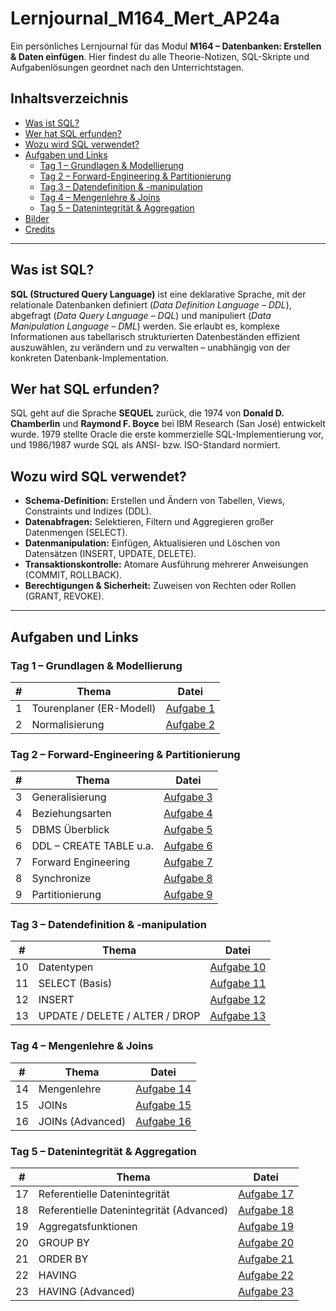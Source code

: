 # Lernjournal_M164_Mert_AP24a

Ein persönliches Lernjournal für das Modul **M164 – Datenbanken: Erstellen & Daten einfügen**. Hier findest du alle Theorie-Notizen, SQL-Skripte und Aufgabenlösungen geordnet nach den Unterrichtstagen.

## Inhaltsverzeichnis
- [Was ist SQL?](#was-ist-sql)
- [Wer hat SQL erfunden?](#wer-hat-sql-erfunden)
- [Wozu wird SQL verwendet?](#wozu-wird-sql-verwendet)
- [Aufgaben und Links](#aufgaben-und-links)
  - [Tag 1 – Grundlagen & Modellierung](#tag-1--grundlagen--modellierung)
  - [Tag 2 – Forward-Engineering & Partitionierung](#tag-2--forward-engineering--partitionierung)
  - [Tag 3 – Datendefinition & -manipulation](#tag-3--datendefinition--manipulation)
  - [Tag 4 – Mengenlehre & Joins](#tag-4--mengenlehre--joins)
  - [Tag 5 – Datenintegrität & Aggregation](#tag-5--datenintegrität--aggregation)
- [Bilder](#bilder)
- [Credits](#credits)

---

## Was ist SQL?

**SQL (Structured Query Language)** ist eine deklarative Sprache, mit der relationale Datenbanken definiert (*Data Definition Language – DDL*), abgefragt (*Data Query Language – DQL*) und manipuliert (*Data Manipulation Language – DML*) werden. Sie erlaubt es, komplexe Informationen aus tabellarisch strukturierten Datenbeständen effizient auszuwählen, zu verändern und zu verwalten – unabhängig von der konkreten Datenbank-Implementation.

## Wer hat SQL erfunden?

SQL geht auf die Sprache **SEQUEL** zurück, die 1974 von **Donald D. Chamberlin** und **Raymond F. Boyce** bei IBM Research (San José) entwickelt wurde. 1979 stellte Oracle die erste kommerzielle SQL-Implementierung vor, und 1986/1987 wurde SQL als ANSI- bzw. ISO-Standard normiert.

## Wozu wird SQL verwendet?

- **Schema-Definition:** Erstellen und Ändern von Tabellen, Views, Constraints und Indizes (DDL).
- **Datenabfragen:** Selektieren, Filtern und Aggregieren großer Datenmengen (SELECT).
- **Datenmanipulation:** Einfügen, Aktualisieren und Löschen von Datensätzen (INSERT, UPDATE, DELETE).
- **Transaktionskontrolle:** Atomare Ausführung mehrerer Anweisungen (COMMIT, ROLLBACK).
- **Berechtigungen & Sicherheit:** Zuweisen von Rechten oder Rollen (GRANT, REVOKE).

---

## Aufgaben und Links

### Tag 1 – Grundlagen & Modellierung
| # | Thema | Datei |
|---|-------|-------|
| 1 | Tourenplaner (ER-Modell) | [Aufgabe 1](Aufgaben/Aufgabe_1_Tourenplaner.md) |
| 2 | Normalisierung | [Aufgabe 2](Aufgaben/Aufgabe_2_Normalisierung.md) |

### Tag 2 – Forward-Engineering & Partitionierung
| # | Thema | Datei |
|---|-------|-------|
| 3 | Generalisierung | [Aufgabe 3](Aufgaben/Aufgabe_3_Generalisierung.md) |
| 4 | Beziehungsarten | [Aufgabe 4](Aufgaben/Aufgabe_4_Beziehungsarten.md) |
| 5 | DBMS Überblick | [Aufgabe 5](Aufgaben/Aufgabe_5_DBMS.md) |
| 6 | DDL – CREATE TABLE u.a. | [Aufgabe 6](Aufgaben/Aufgabe_6_DDL.sql) |
| 7 | Forward Engineering | [Aufgabe 7](Aufgaben/Aufgabe_7_Forward_Engineering.md) |
| 8 | Synchronize | [Aufgabe 8](Aufgaben/Aufgabe_8_Synchronize.md) |
| 9 | Partitionierung | [Aufgabe 9](Aufgaben/Aufgabe_9_Partitionen.md) |

### Tag 3 – Datendefinition & -manipulation
| # | Thema | Datei |
|---|-------|-------|
| 10 | Datentypen | [Aufgabe 10](Aufgaben/Aufgabe_10_Datentypen.md) |
| 11 | SELECT (Basis) | [Aufgabe 11](Aufgaben/Aufgabe_11_Select.sql) |
| 12 | INSERT | [Aufgabe 12](Aufgaben/Aufgabe_12_insert.sql) |
| 13 | UPDATE / DELETE / ALTER / DROP | [Aufgabe 13](Aufgaben/Aufgabe_13_update_delete_alter_drop.sql) |

### Tag 4 – Mengenlehre & Joins
| # | Thema | Datei |
|---|-------|-------|
| 14 | Mengenlehre | [Aufgabe 14](Aufgaben/Aufgabe_14_Mengenlehre.md) |
| 15 | JOINs | [Aufgabe 15](Aufgaben/Aufgabe_15_select_join.sql) |
| 16 | JOINs (Advanced) | [Aufgabe 16](Aufgaben/Aufgabe_16_select_join_adv.sql) |

### Tag 5 – Datenintegrität & Aggregation
| # | Thema | Datei |
|---|-------|-------|
| 17 | Referentielle Datenintegrität | [Aufgabe 17](Aufgaben/Aufgabe_17_Referentielle_Datenintegrität.md) |
| 18 | Referentielle Datenintegrität (Advanced) | [Aufgabe 18](Aufgaben/Aufgabe_18_Referentielle_Datenintegrität_Adv.md) |
| 19 | Aggregatsfunktionen | [Aufgabe 19](Aufgaben/Aufgabe_19_Aggregatsfunktionen.md) |
| 20 | GROUP BY | [Aufgabe 20](Aufgaben/Aufgabe_20_Select_group.md) |
| 21 | ORDER BY | [Aufgabe 21](Aufgaben/Aufgabe_21_order.md) |
| 22 | HAVING | [Aufgabe 22](Aufgaben/Aufgabe_22_select_having.md) |
| 23 | HAVING (Advanced) | [Aufgabe 23](Aufgaben/Aufgabe_23_Select_having_2.md) |